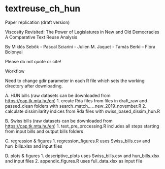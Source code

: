 # textreuse_ch_hun

Paper replication (draft version)

Viscosity Revisited: The Power of Legislatures in New and Old Democracies
A Comparative Text Reuse Analysis

By Miklós Sebők - Pascal Sciarini - Julien M. Jaquet - Tamás Berki – Flóra Bolonyai

Please do not quote or cite!




Workflow

Need to change gdir parameter in each R file which sets the working directory after downloading.

A. HUN bills (raw datasets can be downloaded from https://cap.tk.mta.hu/en)
	1. create Rda files from files in draft_raw and passed_clean folders with 	search_match…._new_2019_november.R 
	2. calculate dissimilarity indices from Rda files with swiss_based_dissim_hun.R

B. Swiss bills (raw datasets can be downloaded from https://cap.tk.mta.hu/en)
	1. text_pre_processing.R includes all steps starting from input bills and output bills folders

C. regression & figures
	1. regression_figures.R uses Swiss_bills.csv and hun_bills.xlsx and input files

D. plots & figures
	1. descriptive_plots uses Swiss_bills.csv and hun_bills.xlsx and input files
	2. appendix_figures.R uses full_data.xlsx as input file
